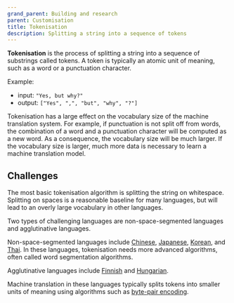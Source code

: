 ```yaml
---
grand_parent: Building and research
parent: Customisation
title: Tokenisation
description: Splitting a string into a sequence of tokens
---
```


**Tokenisation** is the process of splitting a string into a sequence of substrings called tokens.
A token is typically an atomic unit of meaning, such as a word or a punctuation character.

Example:

- input: `"Yes, but why?"`
- output: `["Yes", ",", "but", "why", "?"]`

Tokenisation has a large effect on the vocabulary size of the machine translation system.
For example, if punctuation is not split off from words, the combination of a word and a punctuation character will be computed as a new word.
As a consequence, the vocabulary size will be much larger.
If the vocabulary size is larger, much more data is necessary to learn a machine translation model.

## Challenges

The most basic tokenisation algorithm is splitting the string on whitespace.
Splitting on spaces is a reasonable baseline for many languages, but will lead to an overly large vocabulary in other languages.

Two types of challenging languages are non-space-segmented languages and agglutinative languages.

Non-space-segmented languages include [Chinese](/languages/chinese.md), [Japanese](/languages/japanese.md), [Korean](/languages/korean.md), and [Thai](/languages/thai.md).
In these languages, tokenisation needs more advanced algorithms, often called word segmentation algorithms.

Agglutinative languages include [Finnish](/languages/finnish.md) and [Hungarian](/languages/hungarian.md).

Machine translation in these languages typically splits tokens into smaller units of meaning using algorithms such as [byte-pair encoding](/approaches/byte-pair-encoding.md).
